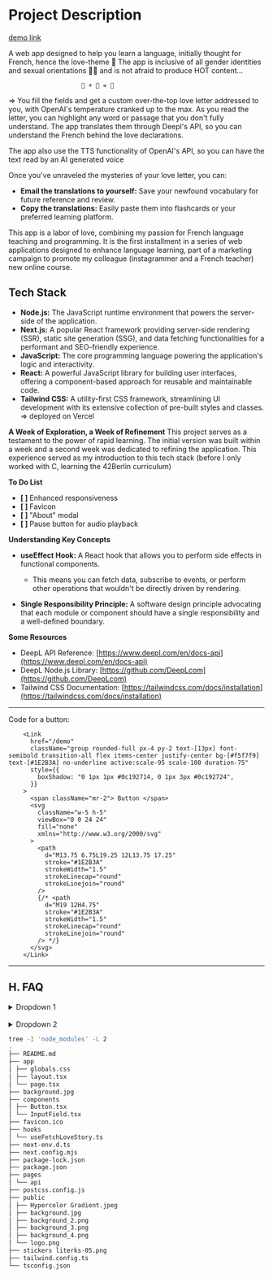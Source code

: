 # Project Description

[demo link](https://loveletter-seven.vercel.app/)

A web app designed to help you learn a language, initially thought for French, hence the love-theme 🥖 The app is inclusive of all gender identities and sexual orientations 🏳️‍🌈 and is not afraid to produce HOT content...

    					🥖 + 🍑 = 💌

=> You fill the fields and get a custom over-the-top love letter addressed to you, with OpenAI's temperature cranked up to the max.
As you read the letter, you can highlight any word or passage that you don't fully understand. The app translates them through Deepl's API, so you can understand the French behind the love declarations.

The app also use the TTS functionality of OpenAI's API, so you can have the text read by an AI generated voice

Once you've unraveled the mysteries of your love letter, you can:

- **Email the translations to yourself:** Save your newfound vocabulary for future reference and review.
- **Copy the translations:** Easily paste them into flashcards or your preferred learning platform.

This app is a labor of love, combining my passion for French language teaching and programming. It is the first installment in a series of web applications designed to enhance language learning, part of a marketing campaign to promote my colleague (instagrammer and a French teacher) new online course.

## Tech Stack

- **Node.js:** The JavaScript runtime environment that powers the server-side of the application.
- **Next.js:** A popular React framework providing server-side rendering (SSR), static site generation (SSG), and data fetching functionalities for a performant and SEO-friendly experience.
- **JavaScript:** The core programming language powering the application's logic and interactivity.
- **React:** A powerful JavaScript library for building user interfaces, offering a component-based approach for reusable and maintainable code.
- **Tailwind CSS:** A utility-first CSS framework, streamlining UI development with its extensive collection of pre-built styles and classes.
  => deployed on Vercel

**A Week of Exploration, a Week of Refinement**
This project serves as a testament to the power of rapid learning. The initial version was built within a week and a second week was dedicated to refining the application. This experience served as my introduction to this tech stack (before I only worked with C, learning the 42Berlin curriculum)

**To Do List**

- **[ ]** Enhanced responsiveness
- **[ ]** Favicon
- **[ ]** "About" modal
- **[ ]** Pause button for audio playback

**Understanding Key Concepts**

- **useEffect Hook:** A React hook that allows you to perform side effects in functional components.

  - This means you can fetch data, subscribe to events, or perform other operations that wouldn't be directly driven by rendering.

- **Single Responsibility Principle:** A software design principle advocating that each module or component should have a single responsibility and a well-defined boundary.

**Some Resources**

- DeepL API Reference: [https://www.deepl.com/en/docs-api](https://www.deepl.com/en/docs-api)
- DeepL Node.js Library: [https://github.com/DeepLcom](https://github.com/DeepLcom)
- Tailwind CSS Documentation: [https://tailwindcss.com/docs/installation](https://tailwindcss.com/docs/installation)

---

Code for a button:

        <Link
          href="/demo"
          className="group rounded-full px-4 py-2 text-[13px] font-semibold transition-all flex items-center justify-center bg-[#f5f7f9] text-[#1E2B3A] no-underline active:scale-95 scale-100 duration-75"
          style={{
            boxShadow: "0 1px 1px #0c192714, 0 1px 3px #0c192724",
          }}
        >
          <span className="mr-2"> Button </span>
          <svg
            className="w-5 h-5"
            viewBox="0 0 24 24"
            fill="none"
            xmlns="http://www.w3.org/2000/svg"
          >
            <path
              d="M13.75 6.75L19.25 12L13.75 17.25"
              stroke="#1E2B3A"
              strokeWidth="1.5"
              strokeLinecap="round"
              strokeLinejoin="round"
            />
            {/* <path
              d="M19 12H4.75"
              stroke="#1E2B3A"
              strokeWidth="1.5"
              strokeLinecap="round"
              strokeLinejoin="round"
            /> */}
          </svg>
        </Link>

---

## H. FAQ

<details>
  <summary>Dropdown 1</summary>
  
  <br/>

content

</details>

<br/>

<details>
  <summary>Dropdown 2</summary>
  <br/>
  
  Content

</details>

```bash
tree -I 'node_modules' -L 2
.
├── README.md
├── app
│ ├── globals.css
│ ├── layout.tsx
│ └── page.tsx
├── background.jpg
├── components
│ ├── Button.tsx
│ └── InputField.tsx
├── favicon.ico
├── hooks
│ └── useFetchLoveStory.ts
├── next-env.d.ts
├── next.config.mjs
├── package-lock.json
├── package.json
├── pages
│ └── api
├── postcss.config.js
├── public
│ ├── Hypercolor Gradient.jpeg
│ ├── background.jpg
│ ├── background_2.png
│ ├── background_3.png
│ ├── background_4.png
│ └── logo.png
├── stickers literks-05.png
├── tailwind.config.ts
└── tsconfig.json
```
